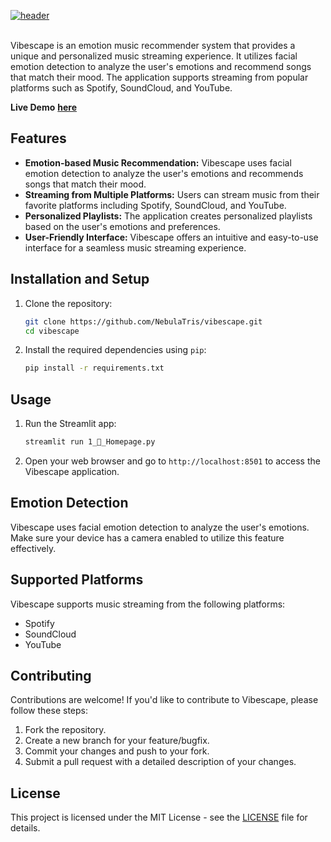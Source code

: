 [![header](vibescape.gif)](https://vibescape.streamlit.app/)</br></br>

Vibescape is an emotion music recommender system that provides a unique and personalized music streaming experience. It utilizes facial emotion detection to analyze the user's emotions and recommend songs that match their mood. The application supports streaming from popular platforms such as Spotify, SoundCloud, and YouTube.

**Live Demo** <a href="https://vibescape.streamlit.app/">**here**</a>

## Features
- **Emotion-based Music Recommendation:** Vibescape uses facial emotion detection to analyze the user's emotions and recommends songs that match their mood.
- **Streaming from Multiple Platforms:** Users can stream music from their favorite platforms including Spotify, SoundCloud, and YouTube.
- **Personalized Playlists:** The application creates personalized playlists based on the user's emotions and preferences.
- **User-Friendly Interface:** Vibescape offers an intuitive and easy-to-use interface for a seamless music streaming experience.

## Installation and Setup

1. Clone the repository:
   ```bash
   git clone https://github.com/NebulaTris/vibescape.git
   cd vibescape
   ```

2. Install the required dependencies using `pip`:
   ```bash
   pip install -r requirements.txt
   ```

## Usage

1. Run the Streamlit app:
   ```bash
   streamlit run 1_🎵_Homepage.py
   ```

2. Open your web browser and go to `http://localhost:8501` to access the Vibescape application.

## Emotion Detection

Vibescape uses facial emotion detection to analyze the user's emotions. Make sure your device has a camera enabled to utilize this feature effectively.

## Supported Platforms

Vibescape supports music streaming from the following platforms:
- Spotify
- SoundCloud
- YouTube

## Contributing

Contributions are welcome! If you'd like to contribute to Vibescape, please follow these steps:
1. Fork the repository.
2. Create a new branch for your feature/bugfix.
3. Commit your changes and push to your fork.
4. Submit a pull request with a detailed description of your changes.

## License

This project is licensed under the MIT License - see the [LICENSE](LICENSE) file for details.


